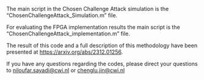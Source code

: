 ﻿
The main script in the Chosen Challenge Attack simulation is the “ChosenChallengeAttack_Simulation.m” file.

For evaluating the FPGA implementation results the main script is the “ChosenChallengeAttack_implementation.m” file.
 

The result of this code and a full description of this methodology have been presented at https://arxiv.org/abs/2312.01256.

If you have any questions regarding the codes, please direct your questions to niloufar.sayadi@cwi.nl or chenglu.jin@cwi.nl
